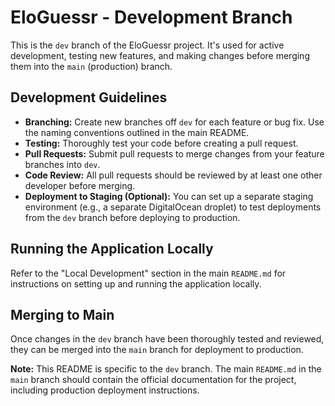 # EloGuessr - Development Branch

This is the `dev` branch of the EloGuessr project. It's used for active development, testing new features, and making changes before merging them into the `main` (production) branch.

## Development Guidelines

*   **Branching:** Create new branches off `dev` for each feature or bug fix. Use the naming conventions outlined in the main README.
*   **Testing:** Thoroughly test your code before creating a pull request.
*   **Pull Requests:** Submit pull requests to merge changes from your feature branches into `dev`.
*   **Code Review:** All pull requests should be reviewed by at least one other developer before merging.
*   **Deployment to Staging (Optional):** You can set up a separate staging environment (e.g., a separate DigitalOcean droplet) to test deployments from the `dev` branch before deploying to production.

## Running the Application Locally

Refer to the "Local Development" section in the main `README.md` for instructions on setting up and running the application locally.

## Merging to Main

Once changes in the `dev` branch have been thoroughly tested and reviewed, they can be merged into the `main` branch for deployment to production.

**Note:** This README is specific to the `dev` branch. The main `README.md` in the `main` branch should contain the official documentation for the project, including production deployment instructions.